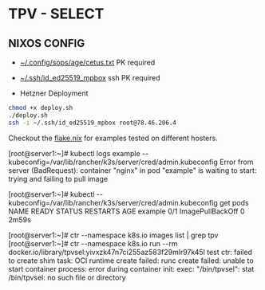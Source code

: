 # TPV - SELECT
## NIXOS CONFIG
* [~/.config/sops/age/cetus.txt](~/.config/sops/age/cetus.txt) PK required
* [~/.ssh/id_ed25519_mpbox](~/.ssh/id_ed25519_mpbox) ssh PK required

* Hetzner Deployment
```bash
chmod +x deploy.sh
./deploy.sh
ssh -i ~/.ssh/id_ed25519_mpbox root@78.46.206.4
```

Checkout the [flake.nix](flake.nix) for examples tested on different hosters.

[root@server1:~]# kubectl logs example --kubeconfig=/var/lib/rancher/k3s/server/cred/admin.kubeconfig
Error from server (BadRequest): container "nginx" in pod "example" is waiting to start: trying and failing to pull image

[root@server1:~]# kubectl  --kubeconfig=/var/lib/rancher/k3s/server/cred/admin.kubeconfig get pods
NAME      READY   STATUS             RESTARTS   AGE
example   0/1     ImagePullBackOff   0          2m59s

[root@server1:~]# ctr --namespace k8s.io images list | grep tpv
[root@server1:~]# ctr --namespace k8s.io run --rm docker.io/library/tpvsel:yivxzk47n7ci255az583f29mlr97k45l test
ctr: failed to create shim task: OCI runtime create failed: runc create failed: unable to start container process: error during container init: exec: "/bin/tpvsel": stat /bin/tpvsel: no such file or directory
